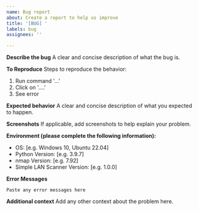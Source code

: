 ```yaml
---
name: Bug report
about: Create a report to help us improve
title: '[BUG] '
labels: bug
assignees: ''

---
```


**Describe the bug**
A clear and concise description of what the bug is.

**To Reproduce**
Steps to reproduce the behavior:
1. Run command '...'
2. Click on '....'
3. See error

**Expected behavior**
A clear and concise description of what you expected to happen.

**Screenshots**
If applicable, add screenshots to help explain your problem.

**Environment (please complete the following information):**
 - OS: [e.g. Windows 10, Ubuntu 22.04]
 - Python Version: [e.g. 3.9.7]
 - nmap Version: [e.g. 7.92]
 - Simple LAN Scanner Version: [e.g. 1.0.0]

**Error Messages**
```
Paste any error messages here
```

**Additional context**
Add any other context about the problem here.